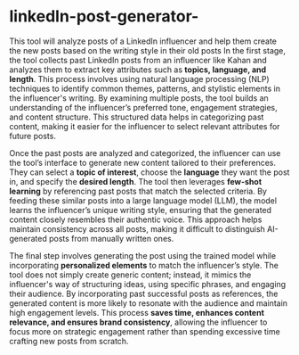 # linkedln-post-generator-
This tool will analyze posts of a LinkedIn influencer and help them create the new posts based on the writing style in their old posts
In the first stage, the tool collects past LinkedIn posts from an influencer like Kahan and analyzes them to extract key attributes such as **topics, language, and length**. This process involves using natural language processing (NLP) techniques to identify common themes, patterns, and stylistic elements in the influencer's writing. By examining multiple posts, the tool builds an understanding of the influencer’s preferred tone, engagement strategies, and content structure. This structured data helps in categorizing past content, making it easier for the influencer to select relevant attributes for future posts.

Once the past posts are analyzed and categorized, the influencer can use the tool’s interface to generate new content tailored to their preferences. They can select a **topic of interest**, choose the **language** they want the post in, and specify the **desired length**. The tool then leverages **few-shot learning** by referencing past posts that match the selected criteria. By feeding these similar posts into a large language model (LLM), the model learns the influencer’s unique writing style, ensuring that the generated content closely resembles their authentic voice. This approach helps maintain consistency across all posts, making it difficult to distinguish AI-generated posts from manually written ones.

The final step involves generating the post using the trained model while incorporating **personalized elements** to match the influencer’s style. The tool does not simply create generic content; instead, it mimics the influencer's way of structuring ideas, using specific phrases, and engaging their audience. By incorporating past successful posts as references, the generated content is more likely to resonate with the audience and maintain high engagement levels. This process **saves time, enhances content relevance, and ensures brand consistency**, allowing the influencer to focus more on strategic engagement rather than spending excessive time crafting new posts from scratch.

